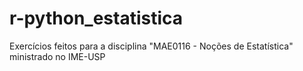# r-python_estatistica
Exercícios feitos para a disciplina "MAE0116 - Noções de Estatística" ministrado no IME-USP
